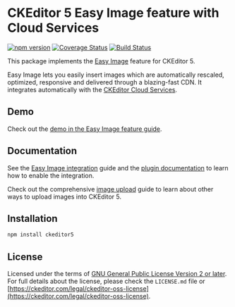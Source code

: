 CKEditor&nbsp;5 Easy Image feature with Cloud Services
=========================================

[![npm version](https://badge.fury.io/js/%40ckeditor%2Fckeditor5-easy-image.svg)](https://www.npmjs.com/package/@ckeditor/ckeditor5-easy-image)
[![Coverage Status](https://coveralls.io/repos/github/ckeditor/ckeditor5/badge.svg?branch=master)](https://coveralls.io/github/ckeditor/ckeditor5?branch=master)
[![Build Status](https://travis-ci.com/ckeditor/ckeditor5.svg?branch=master)](https://app.travis-ci.com/github/ckeditor/ckeditor5)

This package implements the [Easy Image](https://ckeditor.com/docs/ckeditor5/latest/features/easy-image.html) feature for CKEditor&nbsp;5.

Easy Image lets you easily insert images which are automatically rescaled, optimized, responsive and delivered through a blazing-fast CDN. It integrates automatically with the [CKEditor Cloud Services](https://ckeditor.com/ckeditor-cloud-services/).

## Demo

Check out the [demo in the Easy Image feature guide](https://ckeditor.com/docs/ckeditor5/latest/features/images/image-upload/easy-image.html#demo).

## Documentation

See the [Easy Image integration](https://ckeditor.com/docs/ckeditor5/latest/features/images/image-upload/easy-image.html) guide and the [plugin documentation](https://ckeditor.com/docs/ckeditor5/latest/api/easy-image.html) to learn how to enable the integration.

Check out the comprehensive [image upload](https://ckeditor.com/docs/ckeditor5/latest/features/images/image-upload/image-upload.html) guide to learn about other ways to upload images into CKEditor&nbsp;5.

## Installation

```bash
npm install ckeditor5
```

## License

Licensed under the terms of [GNU General Public License Version 2 or later](http://www.gnu.org/licenses/gpl.html). For full details about the license, please check the `LICENSE.md` file or [https://ckeditor.com/legal/ckeditor-oss-license](https://ckeditor.com/legal/ckeditor-oss-license).
